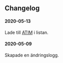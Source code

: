 ## Changelog

#### 2020-05-13
Lade till <a href="https://atim.se/">ATIM</a> i listan.

#### 2020-05-09
Skapade en ändringslogg. 

<!-- CHANGELOG TEMPLATE -->
<!--
#### Version 1.941 (January 16, 2020)
Lorem Ipsum is simply dummy text of the printing and typesetting industry. Lorem Ipsum has been the industry's standard dummy text ever since the 1500s, when an unknown printer took a galley of type and scrambled it to make a type specimen book.
-->
